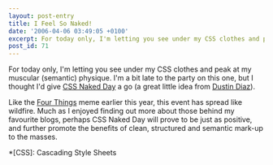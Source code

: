 ```yaml
---
layout: post-entry
title: I Feel So Naked!
date: '2006-04-06 03:49:05 +0100'
excerpt: For today only, I'm letting you see under my CSS clothes and peak at my muscular (semantic) physique.
post_id: 71
---
```

For today only, I'm letting you see under my CSS clothes and peak at my muscular (semantic) physique. I'm a bit late to the party on this one, but I thought I'd give [CSS Naked Day][1] a go (a great little idea from [Dustin Diaz][2]).

Like the [Four Things][3] meme earlier this year, this event has spread like wildfire. Much as I enjoyed finding out more about those behind my favourite blogs, perhaps CSS Naked Day will prove to be just as positive, and further promote the benefits of clean, structured and semantic mark-up to the masses.

[1]: http://naked.dustindiaz.com/
[2]: http://www.dustindiaz.com/naked-day/
[3]: /2006/01/four_things/

*[CSS]: Cascading Style Sheets